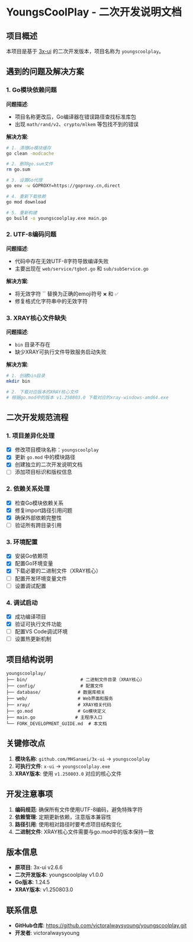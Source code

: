 # YoungsCoolPlay - 二次开发说明文档

## 项目概述
本项目是基于 [3x-ui](https://github.com/MHSanaei/3x-ui) 的二次开发版本，项目名称为 `youngscoolplay`。

## 遇到的问题及解决方案

### 1. Go模块依赖问题
**问题描述**: 
- 项目名称更改后，Go编译器在错误路径查找标准库包
- 出现 `math/rand/v2`、`crypto/mlkem` 等包找不到的错误

**解决方案**:
```bash
# 1. 清理Go模块缓存
go clean -modcache

# 2. 删除go.sum文件
rm go.sum

# 3. 设置Go代理
go env -w GOPROXY=https://goproxy.cn,direct

# 4. 重新下载依赖
go mod download

# 5. 重新构建
go build -o youngscoolplay.exe main.go
```

### 2. UTF-8编码问题
**问题描述**: 
- 代码中存在无效UTF-8字符导致编译失败
- 主要出现在 `web/service/tgbot.go` 和 `sub/subService.go`

**解决方案**:
- 将无效字符 `` 替换为正确的emoji符号 `❌` 和 `✅`
- 修复格式化字符串中的无效字符

### 3. XRAY核心文件缺失
**问题描述**: 
- `bin` 目录不存在
- 缺少XRAY可执行文件导致服务启动失败

**解决方案**:
```bash
# 1. 创建bin目录
mkdir bin

# 2. 下载对应版本的XRAY核心文件
# 根据go.mod中的版本 v1.250803.0 下载对应的xray-windows-amd64.exe
```

## 二次开发规范流程

### 1. 项目差异化处理
- [x] 修改项目模块名称：`youngscoolplay`
- [x] 更新 `go.mod` 中的模块路径
- [x] 创建独立的二次开发说明文档
- [ ] 添加项目标识和版权信息

### 2. 依赖关系处理
- [x] 检查Go模块依赖关系
- [x] 修复import路径引用问题
- [x] 确保外部依赖完整性
- [ ] 验证所有跨目录引用

### 3. 环境配置
- [x] 安装Go依赖项
- [x] 配置Go环境变量
- [x] 下载必要的二进制文件（XRAY核心）
- [ ] 配置开发环境变量文件
- [ ] 设置调试配置

### 4. 调试启动
- [x] 成功编译项目
- [x] 验证可执行文件功能
- [ ] 配置VS Code调试环境
- [ ] 设置热更新机制

## 项目结构说明

```
youngscoolplay/
├── bin/                    # 二进制文件目录（XRAY核心）
├── config/                 # 配置文件
├── database/              # 数据库相关
├── web/                   # Web界面和服务
├── xray/                  # XRAY相关代码
├── go.mod                 # Go模块定义
├── main.go               # 主程序入口
└── FORK_DEVELOPMENT_GUIDE.md  # 本文档
```

## 关键修改点

1. **模块名称**: `github.com/MHSanaei/3x-ui` → `youngscoolplay`
2. **可执行文件**: `x-ui` → `youngscoolplay.exe`
3. **XRAY版本**: 使用 `v1.250803.0` 对应的核心文件

## 开发注意事项

1. **编码规范**: 确保所有文件使用UTF-8编码，避免特殊字符
2. **依赖管理**: 定期更新依赖，注意版本兼容性
3. **路径引用**: 使用相对路径时要考虑项目结构变化
4. **二进制文件**: XRAY核心文件需要与go.mod中的版本保持一致

## 版本信息

- **原项目**: 3x-ui v2.6.6
- **二次开发版本**: youngscoolplay v1.0.0
- **Go版本**: 1.24.5
- **XRAY版本**: v1.250803.0

## 联系信息

- **GitHub仓库**: https://github.com/victoralwaysyoung/youngscoolplay.git
- **开发者**: victoralwaysyoung
